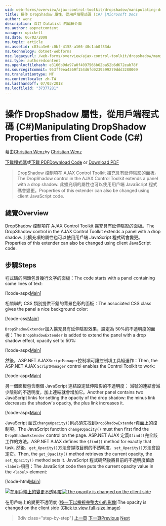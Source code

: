 ```yaml
---
uid: web-forms/overview/ajax-control-toolkit/dropshadow/manipulating-dropshadow-properties-from-client-code-cs
title: 操作 DropShadow 屬性，從用戶端程式碼 (C#) |Microsoft Docs
author: wenz
description: 自訂 DataList 的編輯介面
ms.author: aspnetcontent
manager: wpickett
ms.date: 06/02/2008
ms.topic: article
ms.assetid: c83ca3e6-c0bf-4158-a166-40c1ab0f33da
ms.technology: dotnet-webforms
msc.legacyurl: /web-forms/overview/ajax-control-toolkit/dropshadow/manipulating-dropshadow-properties-from-client-code-cs
msc.type: authoredcontent
ms.openlocfilehash: e3166b9da97a0f4097566b62ba52b6d672eab78f
ms.sourcegitcommit: 953ff9ea4369f154d6fd0239599279ddd3280009
ms.translationtype: MT
ms.contentlocale: zh-TW
ms.lasthandoff: 07/03/2018
ms.locfileid: "37377281"
---
```

<a name="manipulating-dropshadow-properties-from-client-code-c"></a><span data-ttu-id="7a1e3-103">操作 DropShadow 屬性，從用戶端程式碼 (C#)</span><span class="sxs-lookup"><span data-stu-id="7a1e3-103">Manipulating DropShadow Properties from Client Code (C#)</span></span>
====================
<span data-ttu-id="7a1e3-104">藉由[Christian Wenz](https://github.com/wenz)</span><span class="sxs-lookup"><span data-stu-id="7a1e3-104">by [Christian Wenz](https://github.com/wenz)</span></span>

<span data-ttu-id="7a1e3-105">[下載程式碼](http://download.microsoft.com/download/5/1/6/51652a81-500b-4f6b-88d3-617103e7941e/DropShadow2.cs.zip)或[下載 PDF](http://download.microsoft.com/download/b/6/a/b6ae89ee-df69-4c87-9bfb-ad1eb2b23373/dropshadow2CS.pdf)</span><span class="sxs-lookup"><span data-stu-id="7a1e3-105">[Download Code](http://download.microsoft.com/download/5/1/6/51652a81-500b-4f6b-88d3-617103e7941e/DropShadow2.cs.zip) or [Download PDF](http://download.microsoft.com/download/b/6/a/b6ae89ee-df69-4c87-9bfb-ad1eb2b23373/dropshadow2CS.pdf)</span></span>

> <span data-ttu-id="7a1e3-106">DropShadow 控制項在 AJAX Control Toolkit 擴充具有延伸陰影的面板。</span><span class="sxs-lookup"><span data-stu-id="7a1e3-106">The DropShadow control in the AJAX Control Toolkit extends a panel with a drop shadow.</span></span> <span data-ttu-id="7a1e3-107">此擴充項的屬性也可以使用用戶端 JavaScript 程式碼會變更。</span><span class="sxs-lookup"><span data-stu-id="7a1e3-107">Properties of this extender can also be changed using client JavaScript code.</span></span>


## <a name="overview"></a><span data-ttu-id="7a1e3-108">總覽</span><span class="sxs-lookup"><span data-stu-id="7a1e3-108">Overview</span></span>

<span data-ttu-id="7a1e3-109">DropShadow 控制項在 AJAX Control Toolkit 擴充具有延伸陰影的面板。</span><span class="sxs-lookup"><span data-stu-id="7a1e3-109">The DropShadow control in the AJAX Control Toolkit extends a panel with a drop shadow.</span></span> <span data-ttu-id="7a1e3-110">此擴充項的屬性也可以使用用戶端 JavaScript 程式碼會變更。</span><span class="sxs-lookup"><span data-stu-id="7a1e3-110">Properties of this extender can also be changed using client JavaScript code.</span></span>

## <a name="steps"></a><span data-ttu-id="7a1e3-111">步驟</span><span class="sxs-lookup"><span data-stu-id="7a1e3-111">Steps</span></span>

<span data-ttu-id="7a1e3-112">程式碼的開頭包含幾行文字的面板：</span><span class="sxs-lookup"><span data-stu-id="7a1e3-112">The code starts with a panel containing some lines of text:</span></span>

[!code-aspx[Main](manipulating-dropshadow-properties-from-client-code-cs/samples/sample1.aspx)]

<span data-ttu-id="7a1e3-113">相關聯的 CSS 類別提供不錯的背景色彩的面板：</span><span class="sxs-lookup"><span data-stu-id="7a1e3-113">The associated CSS class gives the panel a nice background color:</span></span>

[!code-css[Main](manipulating-dropshadow-properties-from-client-code-cs/samples/sample2.css)]

<span data-ttu-id="7a1e3-114">`DropShadowExtender`加入擴充具有延伸陰影效果，設定為 50%的不透明度的面板：</span><span class="sxs-lookup"><span data-stu-id="7a1e3-114">The `DropShadowExtender` is added to extend the panel with a drop shadow effect, opacity set to 50%:</span></span>

[!code-aspx[Main](manipulating-dropshadow-properties-from-client-code-cs/samples/sample3.aspx)]

<span data-ttu-id="7a1e3-115">然後，ASP.NET AJAX`ScriptManager`控制項可讓控制項工具組運作：</span><span class="sxs-lookup"><span data-stu-id="7a1e3-115">Then, the ASP.NET AJAX `ScriptManager` control enables the Control Toolkit to work:</span></span>

[!code-aspx[Main](manipulating-dropshadow-properties-from-client-code-cs/samples/sample4.aspx)]

<span data-ttu-id="7a1e3-116">另一個面板包含兩個 JavaScript 連結設定延伸陰影的不透明度： 減號的連結會減少陰影的不透明度，加上連結就會增加它。</span><span class="sxs-lookup"><span data-stu-id="7a1e3-116">Another panel contains two JavaScript links for setting the opacity of the drop shadow: the minus link decreases the shadow's opacity, the plus link increases it.</span></span>

[!code-aspx[Main](manipulating-dropshadow-properties-from-client-code-cs/samples/sample5.aspx)]

<span data-ttu-id="7a1e3-117">JavaScript 函式`changeOpacity()`則必須先找到`DropShadowExtender`頁面上的控制項。</span><span class="sxs-lookup"><span data-stu-id="7a1e3-117">The JavaScript function `changeOpacity()` must then first find the `DropShadowExtender` control on the page.</span></span> <span data-ttu-id="7a1e3-118">ASP.NET AJAX 定義`$find()`完全該工作的方法。</span><span class="sxs-lookup"><span data-stu-id="7a1e3-118">ASP.NET AJAX defines the `$find()` method for exactly that task.</span></span> <span data-ttu-id="7a1e3-119">然後，`get_Opacity()`方法會擷取目前的不透明度，`set_Opacity()`方法會設定它。</span><span class="sxs-lookup"><span data-stu-id="7a1e3-119">Then, the `get_Opacity()` method retrieves the current opacity, the `set_Opacity()` method sets it.</span></span> <span data-ttu-id="7a1e3-120">JavaScript 程式碼然後將目前的不透明度值放`<label>`項目：</span><span class="sxs-lookup"><span data-stu-id="7a1e3-120">The JavaScript code then puts the current opacity value in the `<label>` element:</span></span>

[!code-html[Main](manipulating-dropshadow-properties-from-client-code-cs/samples/sample6.html)]


<span data-ttu-id="7a1e3-121">[![在用戶端上的變更不透明度](manipulating-dropshadow-properties-from-client-code-cs/_static/image2.png)](manipulating-dropshadow-properties-from-client-code-cs/_static/image1.png)</span><span class="sxs-lookup"><span data-stu-id="7a1e3-121">[![The opacity is changed on the client side](manipulating-dropshadow-properties-from-client-code-cs/_static/image2.png)](manipulating-dropshadow-properties-from-client-code-cs/_static/image1.png)</span></span>

<span data-ttu-id="7a1e3-122">在用戶端上的變更不透明度 ([按一下以檢視完整大小的影像](manipulating-dropshadow-properties-from-client-code-cs/_static/image3.png))</span><span class="sxs-lookup"><span data-stu-id="7a1e3-122">The opacity is changed on the client side ([Click to view full-size image](manipulating-dropshadow-properties-from-client-code-cs/_static/image3.png))</span></span>

> [!div class="step-by-step"]
> <span data-ttu-id="7a1e3-123">[上一頁](adjusting-the-z-index-of-a-dropshadow-cs.md)
> [下一頁](adjusting-the-z-index-of-a-dropshadow-vb.md)</span><span class="sxs-lookup"><span data-stu-id="7a1e3-123">[Previous](adjusting-the-z-index-of-a-dropshadow-cs.md)
[Next](adjusting-the-z-index-of-a-dropshadow-vb.md)</span></span>
